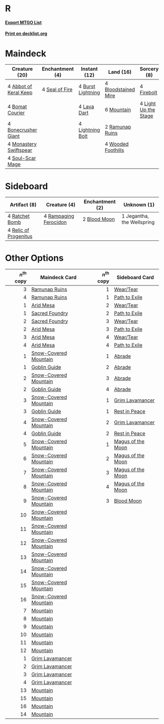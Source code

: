 # R

#### [Export MTGO List](../collection/R/R.txt)
#### [Print on decklist.org](http://decklist.org/?deckmain=4%09Abbot%20of%20Keral%20Keep%0A4%09Bloodstained%20Mire%0A4%09Bomat%20Courier%0A4%09Bonecrusher%20Giant%0A4%09Burst%20Lightning%0A4%09Firebolt%0A4%09Lava%20Dart%0A4%09Light%20Up%20the%20Stage%0A4%09Lightning%20Bolt%0A4%09Monastery%20Swiftspear%0A6%09Mountain%0A2%09Ramunap%20Ruins%0A4%09Seal%20of%20Fire%0A4%09Soul-Scar%20Mage%0A4%09Wooded%20Foothills&deckside=2%09Blood%20Moon%0A1%09Jegantha,%20the%20Wellspring%0A4%09Rampaging%20Ferocidon%0A4%09Ratchet%20Bomb%0A4%09Relic%20of%20Progenitus)
# Maindeck

|                                          Creature (20)                                          |                                     Enchantment (4)                                     |                                        Instant (12)                                        |                                          Land (16)                                           |                                          Sorcery (8)                                          |
|-------------------------------------------------------------------------------------------------|-----------------------------------------------------------------------------------------|--------------------------------------------------------------------------------------------|----------------------------------------------------------------------------------------------|-----------------------------------------------------------------------------------------------|
|4 [Abbot of Keral Keep](http://gatherer.wizards.com/Pages/Card/Details.aspx?multiverseid=398411) |4 [Seal of Fire](http://gatherer.wizards.com/Pages/Card/Details.aspx?multiverseid=185817)|4 [Burst Lightning](http://gatherer.wizards.com/Pages/Card/Details.aspx?multiverseid=397662)|4 [Bloodstained Mire](http://gatherer.wizards.com/Pages/Card/Details.aspx?multiverseid=405094)|4 [Firebolt](http://gatherer.wizards.com/Pages/Card/Details.aspx?multiverseid=189236)          |
|4 [Bomat Courier](http://gatherer.wizards.com/Pages/Card/Details.aspx?multiverseid=417772)       |                                                                                         |4 [Lava Dart](http://gatherer.wizards.com/Pages/Card/Details.aspx?multiverseid=29766)       |6 [Mountain](http://gatherer.wizards.com/Pages/Card/Details.aspx?multiverseid=439859)         |4 [Light Up the Stage](http://gatherer.wizards.com/Pages/Card/Details.aspx?multiverseid=457251)|
|4 [Bonecrusher Giant](http://gatherer.wizards.com/Pages/Card/Details.aspx?multiverseid=473077)   |                                                                                         |4 [Lightning Bolt](http://gatherer.wizards.com/Pages/Card/Details.aspx?multiverseid=806)    |2 [Ramunap Ruins](http://gatherer.wizards.com/Pages/Card/Details.aspx?multiverseid=430870)    |                                                                                               |
|4 [Monastery Swiftspear](http://gatherer.wizards.com/Pages/Card/Details.aspx?multiverseid=438706)|                                                                                         |                                                                                            |4 [Wooded Foothills](http://gatherer.wizards.com/Pages/Card/Details.aspx?multiverseid=405116) |                                                                                               |
|4 [Soul-Scar Mage](http://gatherer.wizards.com/Pages/Card/Details.aspx?multiverseid=426850)      |                                                                                         |                                                                                            |                                                                                              |                                                                                               |


# Sideboard

|                                          Artifact (8)                                          |                                          Creature (4)                                          |                                   Enchantment (2)                                    |       Unknown (1)        |
|------------------------------------------------------------------------------------------------|------------------------------------------------------------------------------------------------|--------------------------------------------------------------------------------------|--------------------------|
|4 [Ratchet Bomb](http://gatherer.wizards.com/Pages/Card/Details.aspx?multiverseid=370623)       |4 [Rampaging Ferocidon](http://gatherer.wizards.com/Pages/Card/Details.aspx?multiverseid=435308)|2 [Blood Moon](http://gatherer.wizards.com/Pages/Card/Details.aspx?multiverseid=45386)|1 Jegantha, the Wellspring|
|4 [Relic of Progenitus](http://gatherer.wizards.com/Pages/Card/Details.aspx?multiverseid=174824)|                                                                                                |                                                                                      |                          |


# Other Options

|*n*<sup>th</sup> copy|                                         Maindeck Card                                          |*n*<sup>th</sup> copy|                                       Sideboard Card                                       |
|--------------------:|------------------------------------------------------------------------------------------------|--------------------:|--------------------------------------------------------------------------------------------|
|                    3|[Ramunap Ruins](http://gatherer.wizards.com/Pages/Card/Details.aspx?multiverseid=430870)        |                    1|[Wear/Tear](http://gatherer.wizards.com/Pages/Card/Details.aspx?multiverseid=368950)        |
|                    4|[Ramunap Ruins](http://gatherer.wizards.com/Pages/Card/Details.aspx?multiverseid=430870)        |                    1|[Path to Exile](http://gatherer.wizards.com/Pages/Card/Details.aspx?multiverseid=220511)    |
|                    1|[Arid Mesa](http://gatherer.wizards.com/Pages/Card/Details.aspx?multiverseid=405092)            |                    2|[Wear/Tear](http://gatherer.wizards.com/Pages/Card/Details.aspx?multiverseid=368950)        |
|                    1|[Sacred Foundry](http://gatherer.wizards.com/Pages/Card/Details.aspx?multiverseid=405106)       |                    2|[Path to Exile](http://gatherer.wizards.com/Pages/Card/Details.aspx?multiverseid=220511)    |
|                    2|[Sacred Foundry](http://gatherer.wizards.com/Pages/Card/Details.aspx?multiverseid=405106)       |                    3|[Wear/Tear](http://gatherer.wizards.com/Pages/Card/Details.aspx?multiverseid=368950)        |
|                    2|[Arid Mesa](http://gatherer.wizards.com/Pages/Card/Details.aspx?multiverseid=405092)            |                    3|[Path to Exile](http://gatherer.wizards.com/Pages/Card/Details.aspx?multiverseid=220511)    |
|                    3|[Arid Mesa](http://gatherer.wizards.com/Pages/Card/Details.aspx?multiverseid=405092)            |                    4|[Wear/Tear](http://gatherer.wizards.com/Pages/Card/Details.aspx?multiverseid=368950)        |
|                    4|[Arid Mesa](http://gatherer.wizards.com/Pages/Card/Details.aspx?multiverseid=405092)            |                    4|[Path to Exile](http://gatherer.wizards.com/Pages/Card/Details.aspx?multiverseid=220511)    |
|                    1|[Snow-Covered Mountain](http://gatherer.wizards.com/Pages/Card/Details.aspx?multiverseid=121233)|                    1|[Abrade](http://gatherer.wizards.com/Pages/Card/Details.aspx?multiverseid=430772)           |
|                    1|[Goblin Guide](http://gatherer.wizards.com/Pages/Card/Details.aspx?multiverseid=425921)         |                    2|[Abrade](http://gatherer.wizards.com/Pages/Card/Details.aspx?multiverseid=430772)           |
|                    2|[Snow-Covered Mountain](http://gatherer.wizards.com/Pages/Card/Details.aspx?multiverseid=121233)|                    3|[Abrade](http://gatherer.wizards.com/Pages/Card/Details.aspx?multiverseid=430772)           |
|                    2|[Goblin Guide](http://gatherer.wizards.com/Pages/Card/Details.aspx?multiverseid=425921)         |                    4|[Abrade](http://gatherer.wizards.com/Pages/Card/Details.aspx?multiverseid=430772)           |
|                    3|[Snow-Covered Mountain](http://gatherer.wizards.com/Pages/Card/Details.aspx?multiverseid=121233)|                    1|[Grim Lavamancer](http://gatherer.wizards.com/Pages/Card/Details.aspx?multiverseid=430589)  |
|                    3|[Goblin Guide](http://gatherer.wizards.com/Pages/Card/Details.aspx?multiverseid=425921)         |                    1|[Rest in Peace](http://gatherer.wizards.com/Pages/Card/Details.aspx?multiverseid=442021)    |
|                    4|[Snow-Covered Mountain](http://gatherer.wizards.com/Pages/Card/Details.aspx?multiverseid=121233)|                    2|[Grim Lavamancer](http://gatherer.wizards.com/Pages/Card/Details.aspx?multiverseid=430589)  |
|                    4|[Goblin Guide](http://gatherer.wizards.com/Pages/Card/Details.aspx?multiverseid=425921)         |                    2|[Rest in Peace](http://gatherer.wizards.com/Pages/Card/Details.aspx?multiverseid=442021)    |
|                    5|[Snow-Covered Mountain](http://gatherer.wizards.com/Pages/Card/Details.aspx?multiverseid=121233)|                    1|[Magus of the Moon](http://gatherer.wizards.com/Pages/Card/Details.aspx?multiverseid=136152)|
|                    6|[Snow-Covered Mountain](http://gatherer.wizards.com/Pages/Card/Details.aspx?multiverseid=121233)|                    2|[Magus of the Moon](http://gatherer.wizards.com/Pages/Card/Details.aspx?multiverseid=136152)|
|                    7|[Snow-Covered Mountain](http://gatherer.wizards.com/Pages/Card/Details.aspx?multiverseid=121233)|                    3|[Magus of the Moon](http://gatherer.wizards.com/Pages/Card/Details.aspx?multiverseid=136152)|
|                    8|[Snow-Covered Mountain](http://gatherer.wizards.com/Pages/Card/Details.aspx?multiverseid=121233)|                    4|[Magus of the Moon](http://gatherer.wizards.com/Pages/Card/Details.aspx?multiverseid=136152)|
|                    9|[Snow-Covered Mountain](http://gatherer.wizards.com/Pages/Card/Details.aspx?multiverseid=121233)|                    3|[Blood Moon](http://gatherer.wizards.com/Pages/Card/Details.aspx?multiverseid=45386)        |
|                   10|[Snow-Covered Mountain](http://gatherer.wizards.com/Pages/Card/Details.aspx?multiverseid=121233)|                     |                                                                                            |
|                   11|[Snow-Covered Mountain](http://gatherer.wizards.com/Pages/Card/Details.aspx?multiverseid=121233)|                     |                                                                                            |
|                   12|[Snow-Covered Mountain](http://gatherer.wizards.com/Pages/Card/Details.aspx?multiverseid=121233)|                     |                                                                                            |
|                   13|[Snow-Covered Mountain](http://gatherer.wizards.com/Pages/Card/Details.aspx?multiverseid=121233)|                     |                                                                                            |
|                   14|[Snow-Covered Mountain](http://gatherer.wizards.com/Pages/Card/Details.aspx?multiverseid=121233)|                     |                                                                                            |
|                   15|[Snow-Covered Mountain](http://gatherer.wizards.com/Pages/Card/Details.aspx?multiverseid=121233)|                     |                                                                                            |
|                   16|[Snow-Covered Mountain](http://gatherer.wizards.com/Pages/Card/Details.aspx?multiverseid=121233)|                     |                                                                                            |
|                    7|[Mountain](http://gatherer.wizards.com/Pages/Card/Details.aspx?multiverseid=439859)             |                     |                                                                                            |
|                    8|[Mountain](http://gatherer.wizards.com/Pages/Card/Details.aspx?multiverseid=439859)             |                     |                                                                                            |
|                    9|[Mountain](http://gatherer.wizards.com/Pages/Card/Details.aspx?multiverseid=439859)             |                     |                                                                                            |
|                   10|[Mountain](http://gatherer.wizards.com/Pages/Card/Details.aspx?multiverseid=439859)             |                     |                                                                                            |
|                   11|[Mountain](http://gatherer.wizards.com/Pages/Card/Details.aspx?multiverseid=439859)             |                     |                                                                                            |
|                   12|[Mountain](http://gatherer.wizards.com/Pages/Card/Details.aspx?multiverseid=439859)             |                     |                                                                                            |
|                    1|[Grim Lavamancer](http://gatherer.wizards.com/Pages/Card/Details.aspx?multiverseid=430589)      |                     |                                                                                            |
|                    2|[Grim Lavamancer](http://gatherer.wizards.com/Pages/Card/Details.aspx?multiverseid=430589)      |                     |                                                                                            |
|                    3|[Grim Lavamancer](http://gatherer.wizards.com/Pages/Card/Details.aspx?multiverseid=430589)      |                     |                                                                                            |
|                    4|[Grim Lavamancer](http://gatherer.wizards.com/Pages/Card/Details.aspx?multiverseid=430589)      |                     |                                                                                            |
|                   13|[Mountain](http://gatherer.wizards.com/Pages/Card/Details.aspx?multiverseid=439859)             |                     |                                                                                            |
|                   15|[Mountain](http://gatherer.wizards.com/Pages/Card/Details.aspx?multiverseid=439859)             |                     |                                                                                            |
|                   16|[Mountain](http://gatherer.wizards.com/Pages/Card/Details.aspx?multiverseid=439859)             |                     |                                                                                            |
|                   14|[Mountain](http://gatherer.wizards.com/Pages/Card/Details.aspx?multiverseid=439859)             |                     |                                                                                            |

